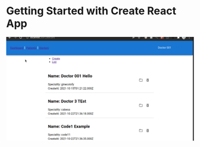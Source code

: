 # Getting Started with Create React App

![Dashboard](https://raw.githubusercontent.com/kapit4n/denti-code/master/screenshots/main2.gif)
